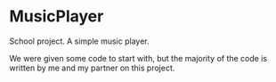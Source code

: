 # MusicPlayer
School project. A simple music player.

We were given some code to start with, but the majority of the code is written by me and my partner on this project.
